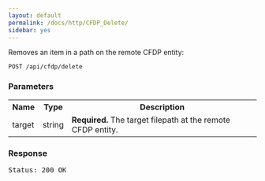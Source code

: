 ```yaml
---
layout: default
permalink: /docs/http/CFDP_Delete/
sidebar: yes
---
```

Removes an item in a path on the remote CFDP entity:

    POST /api/cfdp/delete

### Parameters

<table class="inline">
    <tr>
        <th>Name</th>
        <th>Type</th>
        <th>Description</th>
    </tr>
    <tr>
        <td class="code">target</td>
        <td class="code">string</td>
        <td>
            <strong>Required.</strong> The target filepath at the remote CFDP entity.
        </td>
    </tr>
</table>

### Response

<pre class="header">Status: 200 OK</pre>
